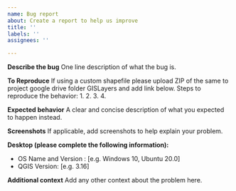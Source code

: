 ```yaml
---
name: Bug report
about: Create a report to help us improve
title: ''
labels: ''
assignees: ''

---
```


**Describe the bug**
One line description of what the bug is.

**To Reproduce**
If using a custom shapefile please upload ZIP of the same to project google drive folder GISLayers and add link below.
Steps to reproduce the behavior:
1. 
2. 
3. 
4. 

**Expected behavior**
A clear and concise description of what you expected to happen instead.

**Screenshots**
If applicable, add screenshots to help explain your problem.

**Desktop (please complete the following information):**
 - OS Name and Version : [e.g. Windows 10, Ubuntu 20.0]
 - QGIS Version:  [e.g. 3.16]

**Additional context**
Add any other context about the problem here.
